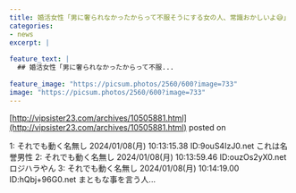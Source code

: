 ```yaml
---
title: 婚活女性「男に奢られなかったからって不服そうにする女の人、常識おかしいよ😅」
categories:
- news
excerpt: |
  
feature_text: |
  ## 婚活女性「男に奢られなかったからって不服...
  
feature_image: "https://picsum.photos/2560/600?image=733"
image: "https://picsum.photos/2560/600?image=733"
---
```


[http://vipsister23.com/archives/10505881.html](http://vipsister23.com/archives/10505881.html)
posted on 

<!--more-->

1: それでも動く名無し 2024/01/08(月) 10:13:15.38 ID:9ouS4IzJ0.net これは名誉男性 2: それでも動く名無し 2024/01/08(月) 10:13:59.46 ID:ouzOs2yX0.net ロジハラやん 3: それでも動く名無し 2024/01/08(月) 10:14:19.00 ID:hQbj+96G0.net まともな事を言う人...
